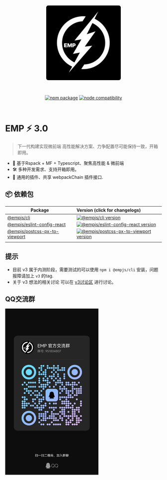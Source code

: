 <p align="center">
    <img width="240" src="docs/assets/emp.png" alt="emp">
</p>
<br/>
<p align="center">
  <a href="https://npmjs.com/package/@empjs/cli"><img src="https://img.shields.io/npm/v/@empjs/cli.svg" alt="npm package"></a>
  <a href="https://nodejs.org/en/about/previous-releases"><img src="https://img.shields.io/node/v/@empjs/cli.svg" alt="node compatibility"></a>
</p>
<br/>

# EMP ⚡ 3.0
> 下一代构建实现微前端 高性能解决方案、力争配置尽可能保持一致，开箱即用。
+ 🔑 基于Rspack + MF + Typescript、聚焦高性能 & 微前端
+ 🛠️ 多种开发需求、支持开箱即用。
+ 🔩 通用的插件、共享 webpackChain 插件接口.

## 📦 依赖包

| Package                                         | Version (click for changelogs)                                                                                                    |
| ----------------------------------------------- | :-------------------------------------------------------------------------------------------------------------------------------- |
| [@empjs/cli](packages/cli)                           | [![@empjs/cli version](https://img.shields.io/npm/v/@empjs/cli.svg?label=%20)](packages/cli/CHANGELOG.md)                                    |
| [@empjs/eslint-config-react](packages/eslint-config-react) | [![@empjs/eslint-config-react version](https://img.shields.io/npm/v/@empjs/eslint-config-react.svg?label=%20)](packages/eslint-config-react/CHANGELOG.md) |
| [@empjs/postcss-px-to-viewport](packages/postcss-px-to-viewport) | [![@empjs/postcss-px-to-viewport version](https://img.shields.io/npm/v/@empjs/postcss-px-to-viewport.svg?label=%20)](packages/postcss-px-to-viewport/CHANGELOG.md) |
|            |               |

## 提示 
+ 目前 v3 属于内测阶段，需要测试的可以使用 `npm i @empjs/cli` 安装，问题报障请加上 `v3` 的tag.
+ 关于 v3 想法的相关讨论 可以在 [v3讨论区](https://github.com/empjs/emp/discussions/364) 进行讨论。

## QQ交流群 
<img width="300" src="docs/assets/qq.jpeg" />
